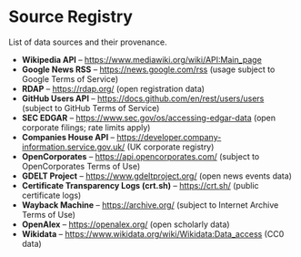 # Source Registry

List of data sources and their provenance.

- **Wikipedia API** – <https://www.mediawiki.org/wiki/API:Main_page>
- **Google News RSS** – <https://news.google.com/rss> (usage subject to Google Terms of Service)
- **RDAP** – <https://rdap.org/> (open registration data)
- **GitHub Users API** – <https://docs.github.com/en/rest/users/users> (subject to GitHub Terms of Service)
- **SEC EDGAR** – <https://www.sec.gov/os/accessing-edgar-data> (open corporate filings; rate limits apply)
- **Companies House API** – <https://developer.company-information.service.gov.uk/> (UK corporate registry)
- **OpenCorporates** – <https://api.opencorporates.com/> (subject to OpenCorporates Terms of Use)
- **GDELT Project** – <https://www.gdeltproject.org/> (open news events data)
- **Certificate Transparency Logs (crt.sh)** – <https://crt.sh/> (public certificate logs)
- **Wayback Machine** – <https://archive.org/> (subject to Internet Archive Terms of Use)
- **OpenAlex** – <https://openalex.org/> (open scholarly data)
- **Wikidata** – <https://www.wikidata.org/wiki/Wikidata:Data_access> (CC0 data)
